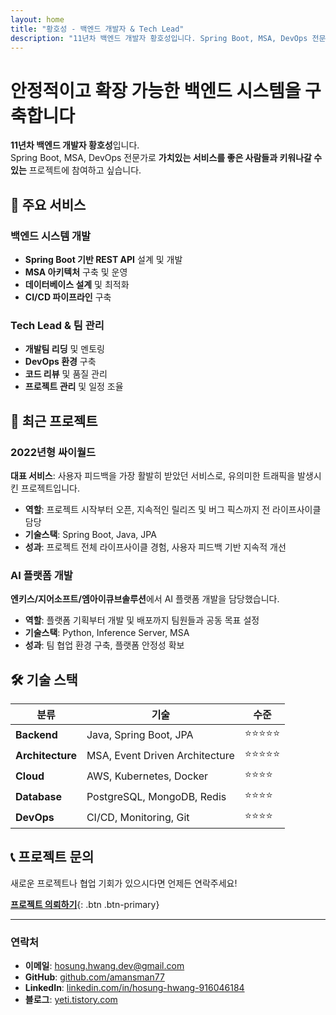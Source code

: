 ```yaml
---
layout: home
title: "황호성 - 백엔드 개발자 & Tech Lead"
description: "11년차 백엔드 개발자 황호성입니다. Spring Boot, MSA, DevOps 전문가로 안정적이고 확장 가능한 백엔드 시스템을 구축합니다."
---
```


# 안정적이고 확장 가능한 백엔드 시스템을 구축합니다

**11년차 백엔드 개발자 황호성**입니다.  
Spring Boot, MSA, DevOps 전문가로 **가치있는 서비스를 좋은 사람들과 키워나갈 수 있는** 프로젝트에 참여하고 싶습니다.

## 🚀 주요 서비스

### 백엔드 시스템 개발
- **Spring Boot 기반 REST API** 설계 및 개발
- **MSA 아키텍처** 구축 및 운영
- **데이터베이스 설계** 및 최적화
- **CI/CD 파이프라인** 구축

### Tech Lead & 팀 관리
- **개발팀 리딩** 및 멘토링
- **DevOps 환경** 구축
- **코드 리뷰** 및 품질 관리
- **프로젝트 관리** 및 일정 조율

## 💼 최근 프로젝트

### 2022년형 싸이월드
**대표 서비스**: 사용자 피드백을 가장 활발히 받았던 서비스로, 유의미한 트래픽을 발생시킨 프로젝트입니다.

- **역할**: 프로젝트 시작부터 오픈, 지속적인 릴리즈 및 버그 픽스까지 전 라이프사이클 담당
- **기술스택**: Spring Boot, Java, JPA
- **성과**: 프로젝트 전체 라이프사이클 경험, 사용자 피드백 기반 지속적 개선

### AI 플랫폼 개발
**엔키스/지어소프트/엠아이큐브솔루션**에서 AI 플랫폼 개발을 담당했습니다.

- **역할**: 플랫폼 기획부터 개발 및 배포까지 팀원들과 공동 목표 설정
- **기술스택**: Python, Inference Server, MSA
- **성과**: 팀 협업 환경 구축, 플랫폼 안정성 확보

## 🛠️ 기술 스택

| 분류 | 기술 | 수준 |
|------|------|------|
| **Backend** | Java, Spring Boot, JPA | ⭐⭐⭐⭐⭐ |
| **Architecture** | MSA, Event Driven Architecture | ⭐⭐⭐⭐⭐ |
| **Cloud** | AWS, Kubernetes, Docker | ⭐⭐⭐⭐ |
| **Database** | PostgreSQL, MongoDB, Redis | ⭐⭐⭐⭐ |
| **DevOps** | CI/CD, Monitoring, Git | ⭐⭐⭐⭐ |

## 📞 프로젝트 문의

새로운 프로젝트나 협업 기회가 있으시다면 언제든 연락주세요!

[**프로젝트 의뢰하기**](/contact/){: .btn .btn-primary}

---

### 연락처
- **이메일**: hosung.hwang.dev@gmail.com
- **GitHub**: [github.com/amansman77](https://github.com/amansman77)
- **LinkedIn**: [linkedin.com/in/hosung-hwang-916046184](https://www.linkedin.com/in/hosung-hwang-916046184)
- **블로그**: [yeti.tistory.com](https://yeti.tistory.com/)
